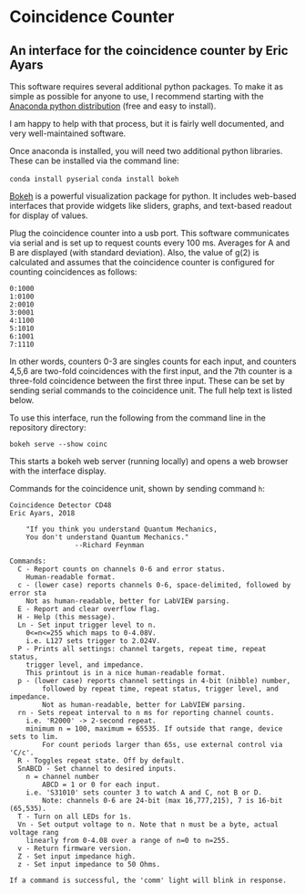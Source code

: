 # Coincidence Counter
## An interface for the coincidence counter by Eric Ayars

This software requires several additional python packages. To make it as simple as possible for anyone to use, I recommend starting with the [Anaconda python distribution](https://www.anaconda.com/download/) (free and easy to install).

I am happy to help with that process, but it is fairly well documented, and very well-maintained software.

Once anaconda is installed, you will need two additional python libraries. These can be installed via the command line:

`conda install pyserial`
`conda install bokeh`

[Bokeh](https://bokeh.pydata.org/en/latest/) is a powerful visualization package for python. It includes web-based interfaces that provide widgets like sliders, graphs, and text-based readout for display of values.

Plug the coincidence counter into a usb port. This software communicates via serial and is set up to request counts every 100 ms. Averages for A and B are displayed (with standard deviation). Also, the value of g(2) is calculated and assumes that the coincidence counter is configured for counting coincidences as follows:
```
0:1000
1:0100
2:0010
3:0001
4:1100
5:1010
6:1001
7:1110
```
In other words, counters 0-3 are singles counts for each input, and counters 4,5,6 are two-fold coincidences with the first input, and the 7th counter is a three-fold coincidence between the first three input. These can be set by sending serial commands to the coincidence unit. The full help text is listed below.

To use this interface, run the following from the command line in the repository directory:

`bokeh serve --show coinc`

This starts a bokeh web server (running locally) and opens a web browser with the interface display.

Commands for the coincidence unit, shown by sending command `h`:
```
Coincidence Detector CD48
Eric Ayars, 2018

    "If you think you understand Quantum Mechanics,
    You don't understand Quantum Mechanics."
                --Richard Feynman

Commands:
  C - Report counts on channels 0-6 and error status.
    Human-readable format.
  c - (lower case) reports channels 0-6, space-delimited, followed by error sta
    Not as human-readable, better for LabVIEW parsing.
  E - Report and clear overflow flag.
  H - Help (this message).
  Ln - Set input trigger level to n.
    0<=n<=255 which maps to 0-4.08V.
    i.e. L127 sets trigger to 2.024V.
  P - Prints all settings: channel targets, repeat time, repeat status,
    trigger level, and impedance.
    This printout is in a nice human-readable format.
  p - (lower case) reports channel settings in 4-bit (nibble) number,
        followed by repeat time, repeat status, trigger level, and impedance.
        Not as human-readable, better for LabVIEW parsing.
  rn - Sets repeat interval to n ms for reporting channel counts.
    i.e. 'R2000' -> 2-second repeat.
    minimum n = 100, maximum = 65535. If outside that range, device sets to lim.
        For count periods larger than 65s, use external control via 'C/c'.
  R - Toggles repeat state. Off by default.
  SnABCD - Set channel to desired inputs.
    n = channel number
        ABCD = 1 or 0 for each input.
    i.e. 'S31010' sets counter 3 to watch A and C, not B or D.
        Note: channels 0-6 are 24-bit (max 16,777,215), 7 is 16-bit (65,535).
  T - Turn on all LEDs for 1s.
  Vn - Set output voltage to n. Note that n must be a byte, actual voltage rang
    linearly from 0-4.08 over a range of n=0 to n=255.
  v - Return firmware version.
  Z - Set input impedance high.
  z - Set input impedance to 50 Ohms.

If a command is successful, the 'comm' light will blink in response.
```
